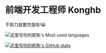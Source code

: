 # 前端开发工程师  Konghb
  不努力就要完蛋啦!😀

![这里写你的昵称's Most used languages](https://github-readme-stats.vercel.app/api/top-langs/?username=konghb&layout=compact&hide_border=true&langs_count=10)

[![这里写你的昵称's GitHub stats](https://github-readme-stats.vercel.app/api?username=konghb)](https://github.com/anuraghazra/github-readme-stats)




